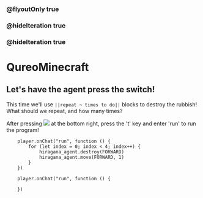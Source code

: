 ### @flyoutOnly true
### @hideIteration true
### @hideIteration true
# QureoMinecraft

## Let's have the agent press the switch!

This time we'll use ``||repeat ~ times to do||`` blocks to destroy the rubbish! What should we repeat, and how many times?

After pressing ![](https://raw.githubusercontent.com/camp-minecraft/TechkidsCampTutorial/master/images/playbutton.png) at the bottom right, press the 't' key and enter 'run' to run the program!

```ghost
    player.onChat("run", function () {
        for (let index = 0; index < 4; index++) {
            hiragana_agent.destroy(FORWARD)
            hiragana_agent.move(FORWARD, 1)
        }
    })
```

```template
    player.onChat("run", function () {

    })
```